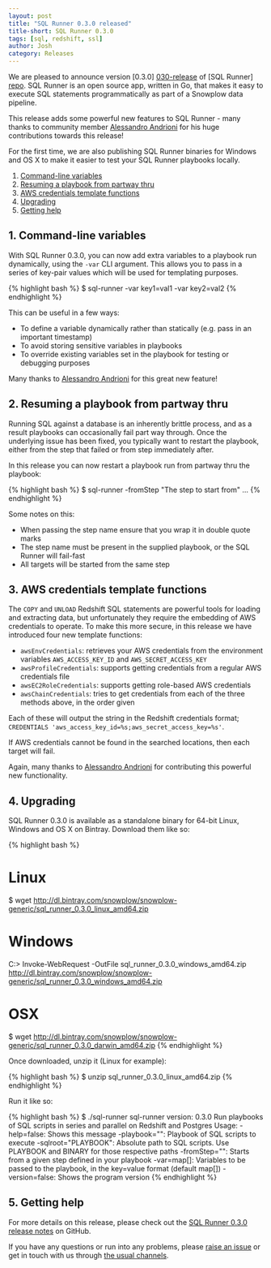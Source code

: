 ```yaml
---
layout: post
title: "SQL Runner 0.3.0 released"
title-short: SQL Runner 0.3.0
tags: [sql, redshift, ssl]
author: Josh
category: Releases
---
```


We are pleased to announce version [0.3.0] [030-release] of [SQL Runner] [repo]. SQL Runner is an open source app, written in Go, that makes it easy to execute SQL statements programmatically as part of a Snowplow data pipeline.

This release adds some powerful new features to SQL Runner - many thanks to community member [Alessandro Andrioni][andrioni] for his huge contributions towards this release!

For the first time, we are also publishing SQL Runner binaries for Windows and OS X to make it easier to test your SQL Runner playbooks locally.

1. [Command-line variables](/blog/2015/11/05/sql-runner-0.3.0-released/#cli-vars)
2. [Resuming a playbook from partway thru](/blog/2015/11/05/sql-runner-0.3.0-released/#resume)
3. [AWS credentials template functions](/blog/2015/11/05/sql-runner-0.3.0-released/#aws-creds)
4. [Upgrading](/blog/2015/11/05/sql-runner-0.3.0-released/#upgrading)
5. [Getting help](/blog/2015/11/05/sql-runner-0.3.0-released/#help)

<!--more-->

<h2 id="cli-vars">1. Command-line variables</h2>

With SQL Runner 0.3.0, you can now add extra variables to a playbook run dynamically, using the `-var` CLI argument. This allows you to pass in a series of key-pair values which will be used for templating purposes.

{% highlight bash %}
$ sql-runner -var key1=val1 -var key2=val2
{% endhighlight %}

This can be useful in a few ways:

* To define a variable dynamically rather than statically (e.g. pass in an important timestamp)
* To avoid storing sensitive variables in playbooks
* To override existing variables set in the playbook for testing or debugging purposes

Many thanks to [Alessandro Andrioni][andrioni] for this great new feature!

<h2 id="resume">2. Resuming a playbook from partway thru</h2>

Running SQL against a database is an inherently brittle process, and as a result playbooks can occasionally fail part way through. Once the underlying issue has been fixed, you typically want to restart the playbook, either from the step that failed or from step immediately after.

In this release you can now restart a playbook run from partway thru the playbook:

{% highlight bash %}
$ sql-runner -fromStep "The step to start from" ...
{% endhighlight %}

Some notes on this:

* When passing the step name ensure that you wrap it in double quote marks
* The step name must be present in the supplied playbook, or the SQL Runner will fail-fast
* All targets will be started from the same step

<h2 id="aws-creds">3. AWS credentials template functions</h2>

The `COPY` and `UNLOAD` Redshift SQL statements are powerful tools for loading and extracting data, but unfortunately they require the embedding of AWS credentials to operate. To make this more secure, in this release we have introduced four new template functions:

* `awsEnvCredentials`: retrieves your AWS credentials from the environment variables `AWS_ACCESS_KEY_ID` and `AWS_SECRET_ACCESS_KEY`
* `awsProfileCredentials`: supports getting credentials from a regular AWS credentials file
* `awsEC2RoleCredentials`: supports getting role-based AWS credentials
* `awsChainCredentials`: tries to get credentials from each of the three methods above, in the order given

Each of these will output the string in the Redshift credentials format; `CREDENTIALS 'aws_access_key_id=%s;aws_secret_access_key=%s'`.

If AWS credentials cannot be found in the searched locations, then each target will fail.

Again, many thanks to [Alessandro Andrioni][andrioni] for contributing this powerful new functionality.

<h2 id="upgrading">4. Upgrading</h2>

SQL Runner 0.3.0 is available as a standalone binary for 64-bit Linux, Windows and OS X on Bintray. Download them like so:

{% highlight bash %}
# Linux
$ wget http://dl.bintray.com/snowplow/snowplow-generic/sql_runner_0.3.0_linux_amd64.zip

# Windows
C:\> Invoke-WebRequest -OutFile sql_runner_0.3.0_windows_amd64.zip http://dl.bintray.com/snowplow/snowplow-generic/sql_runner_0.3.0_windows_amd64.zip

# OSX
$ wget http://dl.bintray.com/snowplow/snowplow-generic/sql_runner_0.3.0_darwin_amd64.zip
{% endhighlight %}

Once downloaded, unzip it (Linux for example):

{% highlight bash %}
$ unzip sql_runner_0.3.0_linux_amd64.zip
{% endhighlight %}

Run it like so:

{% highlight bash %}
$ ./sql-runner
sql-runner version: 0.3.0
Run playbooks of SQL scripts in series and parallel on Redshift and Postgres
Usage:
  -help=false: Shows this message
  -playbook="": Playbook of SQL scripts to execute
  -sqlroot="PLAYBOOK": Absolute path to SQL scripts. Use PLAYBOOK and BINARY for those respective paths
  -fromStep="": Starts from a given step defined in your playbook
  -var=map[]: Variables to be passed to the playbook, in the key=value format (default map[])
  -version=false: Shows the program version
{% endhighlight %}

<h2 id="help">5. Getting help</h2>

For more details on this release, please check out the [SQL Runner 0.3.0 release notes][030-release] on GitHub.

If you have any questions or run into any problems, please [raise an issue][issues] or get in touch with us through [the usual channels][talk-to-us].

[andrioni]: https://github.com/andrioni

[repo]: https://github.com/snowplow/sql-runner
[issues]: https://github.com/snowplow/sql-runner/issues
[030-release]: https://github.com/snowplow/sql-runner/releases/tag/0.3.0
[talk-to-us]: https://github.com/snowplow/snowplow/wiki/Talk-to-us
